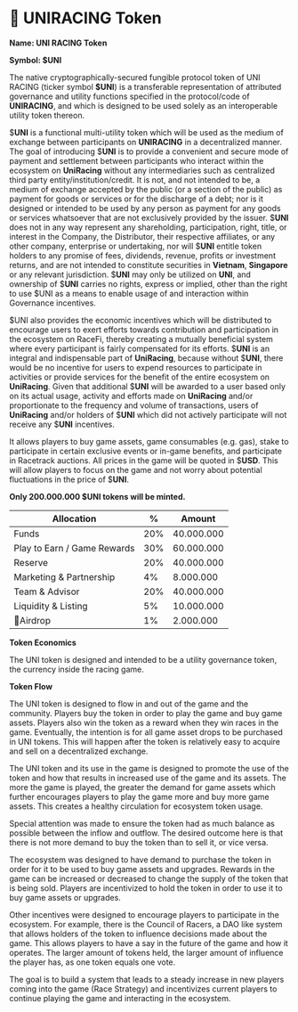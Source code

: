 # 💎 UNIRACING Token

**Name: UNI RACING Token**

**Symbol: $UNI**

The native cryptographically-secured fungible protocol token of UNI RACING (ticker symbol **$UNI**) is a transferable representation of attributed governance and utility functions specified in the protocol/code of **UNIRACING**, and which is designed to be used solely as an interoperable utility token thereon.

$**UNI** is a functional multi-utility token which will be used as the medium of exchange between participants on **UNIRACING** in a decentralized manner. The goal of introducing $**UNI** is to provide a convenient and secure mode of payment and settlement between participants who interact within the ecosystem on **UniRacing** without any intermediaries such as centralized third party entity/institution/credit. It is not, and not intended to be, a medium of exchange accepted by the public (or a section of the public) as payment for goods or services or for the discharge of a debt; nor is it designed or intended to be used by any person as payment for any goods or services whatsoever that are not exclusively provided by the issuer. $**UNI** does not in any way represent any shareholding, participation, right, title, or interest in the Company, the Distributor, their respective affiliates, or any other company, enterprise or undertaking, nor will $**UNI** entitle token holders to any promise of fees, dividends, revenue, profits or investment returns, and are not intended to constitute securities in **Vietnam**, **Singapore** or any relevant jurisdiction. $**UNI** may only be utilized on **UNI**, and ownership of $**UNI** carries no rights, express or implied, other than the right to use $UNI as a means to enable usage of and interaction within Governance incentives.

$UNI also provides the economic incentives which will be distributed to encourage users to exert efforts towards contribution and participation in the ecosystem on RaceFi, thereby creating a mutually beneficial system where every participant is fairly compensated for its efforts. $**UNI** is an integral and indispensable part of **UniRacing**, because without $**UNI**, there would be no incentive for users to expend resources to participate in activities or provide services for the benefit of the entire ecosystem on **UniRacing**. Given that additional $**UNI** will be awarded to a user based only on its actual usage, activity and efforts made on **UniRacing** and/or proportionate to the frequency and volume of transactions, users of **UniRacing** and/or holders of $**UNI** which did not actively participate will not receive any $**UNI** incentives.

It allows players to buy game assets, game consumables (e.g. gas), stake to participate in certain exclusive events or in-game benefits, and participate in Racetrack auctions. All prices in the game will be quoted in $**USD**. This will allow players to focus on the game and not worry about potential fluctuations in the price of $**UNI**.

**Only 200.000.000 $UNI tokens will be minted.**

| Allocation                  | %   | Amount     |
| --------------------------- | --- | ---------- |
| Funds                       | 20% | 40.000.000 |
| Play to Earn / Game Rewards | 30% | 60.000.000 |
| Reserve                     | 20% | 40.000.000 |
| Marketing & Partnership     | 4%  | 8.000.000  |
| Team & Advisor              | 20% | 40.000.000 |
| Liquidity & Listing         | 5%  | 10.000.000 |
| Airdrop                    | 1%  | 2.000.000  |

**Token Economics**

The UNI token is designed and intended to be a utility governance token, the currency inside the racing game.

&#x20;

**Token Flow**

The UNI token is designed to flow in and out of the game and the community. Players buy the token in order to play the game and buy game assets. Players also win the token as a reward when they win races in the game. Eventually, the intention is for all game asset drops to be purchased in UNI tokens. This will happen after the token is relatively easy to acquire and sell on a decentralized exchange.

The UNI token and its use in the game is designed to promote the use of the token and how that results in increased use of the game and its assets. The more the game is played, the greater the demand for game assets which further encourages players to play the game more and buy more game assets. This creates a healthy circulation for ecosystem token usage.

Special attention was made to ensure the token had as much balance as possible between the inflow and outflow. The desired outcome here is that there is not more demand to buy the token than to sell it, or vice versa.

The ecosystem was designed to have demand to purchase the token in order for it to be used to buy game assets and upgrades. Rewards in the game can be increased or decreased to change the supply of the token that is being sold. Players are incentivized to hold the token in order to use it to buy game assets or upgrades.

Other incentives were designed to encourage players to participate in the ecosystem. For example, there is the Council of Racers, a DAO like system that allows holders of the token to influence decisions made about the game. This allows players to have a say in the future of the game and how it operates. The larger amount of tokens held, the larger amount of influence the player has, as one token equals one vote.

The goal is to build a system that leads to a steady increase in new players coming into the game (Race Strategy) and incentivizes current players to continue playing the game and interacting in the ecosystem.

